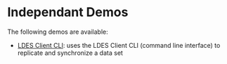 # Independant Demos
The following demos are available:
* [LDES Client CLI](./ldes-client-cli/README.md): uses the LDES Client CLI (command line interface) to replicate and synchronize a data set
